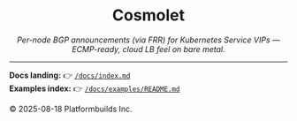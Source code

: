 
<h1 align="center">Cosmolet</h1>
<p align="center"><em>Per-node BGP announcements (via FRR) for Kubernetes Service VIPs — ECMP-ready, cloud LB feel on bare metal.</em></p>

---

**Docs landing:** 👉 [`/docs/index.md`](docs/index.md)  
**Examples index:** 👉 [`/docs/examples/README.md`](docs/examples/README.md)

© 2025-08-18 Platformbuilds Inc.
